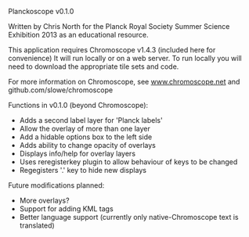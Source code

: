 Planckoscope v0.1.0

Written by Chris North for the Planck Royal Society Summer Science Exhibition 2013 as an educational resource.

This application requires Chromoscope v1.4.3 (included here for convenience) 
It will run locally or on a web server. To run locally you will need to download the appropriate tile sets and code.

For more information on Chromoscope, see www.chromoscope.net and github.com/slowe/chromoscope

Functions in v0.1.0 (beyond Chromoscope):
 * Adds a second label layer for 'Planck labels'
 * Allow the overlay of more than one layer
 * Add a hidable options box to the left side
 * Adds ability to change opacity of overlays
 * Displays info/help for overlay layers
 * Uses reregisterkey plugin to allow behaviour of keys to be changed
 * Regegisters '.' key to hide new displays
 
Future modifications planned:
 * More overlays?
 * Support for adding KML tags
 * Better language support (currently only native-Chromoscope text is translated)

